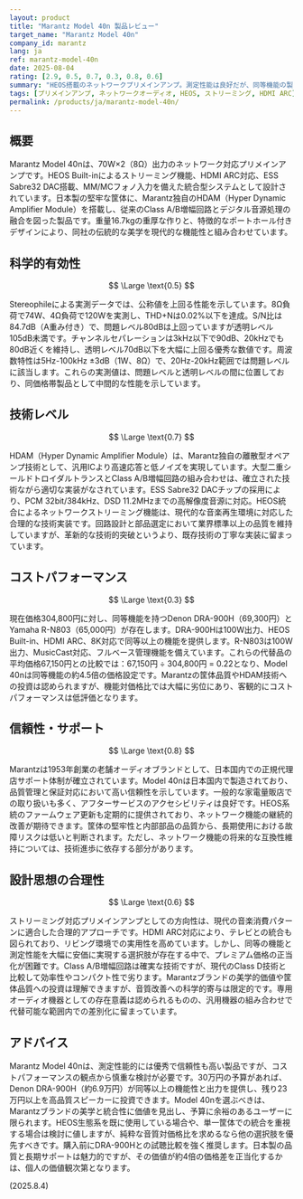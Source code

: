 ```yaml
---
layout: product
title: "Marantz Model 40n 製品レビュー"
target_name: "Marantz Model 40n"
company_id: marantz
lang: ja
ref: marantz-model-40n
date: 2025-08-04
rating: [2.9, 0.5, 0.7, 0.3, 0.8, 0.6]
summary: "HEOS搭載のネットワークプリメインアンプ。測定性能は良好だが、同等機能の製品と比較して大幅に高価格"
tags: [プリメインアンプ, ネットワークオーディオ, HEOS, ストリーミング, HDMI ARC]
permalink: /products/ja/marantz-model-40n/
---
```


## 概要

Marantz Model 40nは、70W×2（8Ω）出力のネットワーク対応プリメインアンプです。HEOS Built-inによるストリーミング機能、HDMI ARC対応、ESS Sabre32 DAC搭載、MM/MCフォノ入力を備えた統合型システムとして設計されています。日本製の堅牢な筐体に、Marantz独自のHDAM（Hyper Dynamic Amplifier Module）を搭載し、従来のClass A/B増幅回路とデジタル音源処理の融合を図った製品です。重量16.7kgの重厚な作りと、特徴的なポートホール付きデザインにより、同社の伝統的な美学を現代的な機能性と組み合わせています。

## 科学的有効性

$$ \Large \text{0.5} $$

Stereophileによる実測データでは、公称値を上回る性能を示しています。8Ω負荷で74W、4Ω負荷で120Wを実測し、THD+Nは0.02%以下を達成。S/N比は84.7dB（A重み付き）で、問題レベル80dBは上回っていますが透明レベル105dB未満です。チャンネルセパレーションは3kHz以下で90dB、20kHzでも80dB近くを維持し、透明レベル70dB以下を大幅に上回る優秀な数値です。周波数特性は5Hz-100kHz ±3dB（1W、8Ω）で、20Hz-20kHz範囲では問題レベルに該当します。これらの実測値は、問題レベルと透明レベルの間に位置しており、同価格帯製品として中間的な性能を示しています。

## 技術レベル

$$ \Large \text{0.7} $$

HDAM（Hyper Dynamic Amplifier Module）は、Marantz独自の離散型オペアンプ技術として、汎用ICより高速応答と低ノイズを実現しています。大型二重シールドトロイダルトランスとClass A/B増幅回路の組み合わせは、確立された技術ながら適切な実装がなされています。ESS Sabre32 DACチップの採用により、PCM 32bit/384kHz、DSD 11.2MHzまでの高解像度音源に対応。HEOS統合によるネットワークストリーミング機能は、現代的な音楽再生環境に対応した合理的な技術実装です。回路設計と部品選定において業界標準以上の品質を維持していますが、革新的な技術的突破というより、既存技術の丁寧な実装に留まっています。

## コストパフォーマンス

$$ \Large \text{0.3} $$

現在価格304,800円に対し、同等機能を持つDenon DRA-900H（69,300円）とYamaha R-N803（65,000円）が存在します。DRA-900Hは100W出力、HEOS Built-in、HDMI ARC、8K対応で同等以上の機能を提供します。R-N803は100W出力、MusicCast対応、フルベース管理機能を備えています。これらの代替品の平均価格67,150円との比較では：67,150円 ÷ 304,800円 = 0.22となり、Model 40nは同等機能の約4.5倍の価格設定です。Marantzの筐体品質やHDAM技術への投資は認められますが、機能対価格比では大幅に劣位にあり、客観的にコストパフォーマンスは低評価となります。

## 信頼性・サポート

$$ \Large \text{0.8} $$

Marantzは1953年創業の老舗オーディオブランドとして、日本国内での正規代理店サポート体制が確立されています。Model 40nは日本国内で製造されており、品質管理と保証対応において高い信頼性を示しています。一般的な家電量販店での取り扱いも多く、アフターサービスのアクセシビリティは良好です。HEOS系統のファームウェア更新も定期的に提供されており、ネットワーク機能の継続的改善が期待できます。筐体の堅牢性と内部部品の品質から、長期使用における故障リスクは低いと判断されます。ただし、ネットワーク機能の将来的な互換性維持については、技術進歩に依存する部分があります。

## 設計思想の合理性

$$ \Large \text{0.6} $$

ストリーミング対応プリメインアンプとしての方向性は、現代の音楽消費パターンに適合した合理的アプローチです。HDMI ARC対応により、テレビとの統合も図られており、リビング環境での実用性を高めています。しかし、同等の機能と測定性能を大幅に安価に実現する選択肢が存在する中で、プレミアム価格の正当化が困難です。Class A/B増幅回路は確実な技術ですが、現代のClass D技術と比較して効率性やコンパクト性で劣ります。Marantzブランドの美学的価値や筐体品質への投資は理解できますが、音質改善への科学的寄与は限定的です。専用オーディオ機器としての存在意義は認められるものの、汎用機器の組み合わせで代替可能な範囲内での差別化に留まっています。

## アドバイス

Marantz Model 40nは、測定性能的には優秀で信頼性も高い製品ですが、コストパフォーマンスの観点から慎重な検討が必要です。30万円の予算があれば、Denon DRA-900H（約6.9万円）が同等以上の機能性と出力を提供し、残り23万円以上を高品質スピーカーに投資できます。Model 40nを選ぶべきは、Marantzブランドの美学と統合性に価値を見出し、予算に余裕のあるユーザーに限られます。HEOS生態系を既に使用している場合や、単一筐体での統合を重視する場合は検討に値しますが、純粋な音質対価格比を求めるなら他の選択肢を優先すべきです。購入前にDRA-900Hとの試聴比較を強く推奨します。日本製の品質と長期サポートは魅力的ですが、その価値が約4倍の価格差を正当化するかは、個人の価値観次第となります。

(2025.8.4)
